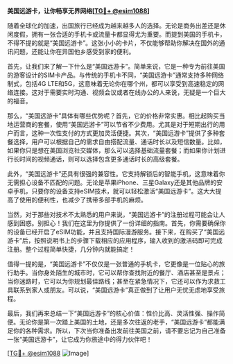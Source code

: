 **美国远游卡，让你畅享无界网络[[TG💪+ @esim1088](https://t.me/s/esim1088)]**

随着全球化的加速，出国旅行已经成为越来越多人的选择。无论是商务出差还是休闲度假，拥有一张合适的手机卡或流量卡都显得尤为重要。而提到美国的手机卡，不得不提的就是“美国远游卡”。这张小小的卡片，不仅能够帮助你解决在国外的通讯问题，还能让你在异国他乡感受到家的便利。

首先，让我们来了解一下什么是“美国远游卡”。简单来说，它是一种专为前往美国的游客设计的SIM卡产品。与传统的手机卡不同，“美国远游卡”通常支持多种网络制式，包括4G LTE和5G，这意味着无论你在哪个州，都可以享受到高速稳定的网络连接。这对于需要实时沟通、视频会议或者在线办公的人来说，无疑是一个巨大的福音。

那么，“美国远游卡”具体有哪些优势呢？首先，它的价格非常实惠。相比起购买当地运营商的套餐，使用“美国远游卡”可以节省不少费用。尤其是对于短期出行的用户而言，这种一次性支付的方式更加灵活便捷。其次，“美国远游卡”提供了多种套餐选择，用户可以根据自己的需求自由搭配流量、通话时长以及短信数量。比如，如果你只是想在美国浏览社交媒体，那么可以选择基础流量套餐；而如果你计划进行长时间的视频通话，则可以选择包含更多通话时长的高级套餐。

此外，“美国远游卡”还具有很强的兼容性。它支持解锁后的智能手机，这意味着你无需担心设备不匹配的问题。无论是苹果iPhone、三星Galaxy还是其他品牌的安卓手机，只要你的设备支持eSIM技术，就可以轻松激活“美国远游卡”。这大大提高了使用的便利性，也减少了携带多部手机的麻烦。

当然，对于那些对技术不太熟悉的用户来说，“美国远游卡”的注册过程可能会让人感到困惑。别担心！我们在这里为你提供了一份详细的指南。首先，你需要确保你的设备已经开启了eSIM功能，并且支持国际漫游服务。接下来，在购买了“美国远游卡”后，按照说明书上的步骤下载相应的应用程序，输入收到的激活码即可完成注册。整个过程简单快捷，几分钟内就能搞定！

值得一提的是，“美国远游卡”不仅仅是一张普通的手机卡，它更像是一位贴心的旅行助手。当你身处陌生的城市时，它可以帮你查找附近的餐厅、酒店甚至是景点；当你迷路时，它可以为你规划最佳路线；甚至在紧急情况下，它还可以作为求救工具联系到家人或朋友。可以说，“美国远游卡”真正做到了让用户无忧无虑地享受旅程。

最后，我们再来总结一下“美国远游卡”的核心价值：性价比高、灵活性强、操作简便。无论你是第一次踏上美国的土地，还是多次往返的老手，“美国远游卡”都能满足你的各种需求。所以，下次当你准备出发前往美国之前，请不要忘记为自己准备一张“美国远游卡”，让它成为你旅途中的得力伙伴吧！

[[TG💪+ @esim1088](https://t.me/s/esim1088) ![Image](https://i.postimg.cc/4NQfJmqS/Snipaste-2025-05-13-00-14-12.png)]